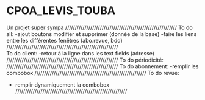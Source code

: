 # CPOA_LEVIS_TOUBA
Un projet super sympa
//////////////////////////////////////////////////////////
To do all:
  -ajout boutons modifier et supprimer (donnée de la base)
  -faire les liens entre les différentes fenêtres (abo.revue, bdd)
//////////////////////////////////////////////////////////  
To do client:
 -retour à la ligne dans les text fields (adresse)
//////////////////////////////////////////////////////////
To do périodicité:
//////////////////////////////////////////////////////////
To do abonnement:
  -remplir les combobox
//////////////////////////////////////////////////////////
To do revue:
- remplir dynamiquement la combobox
//////////////////////////////////////////////////////////
